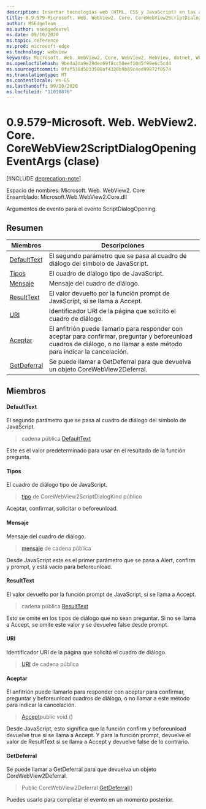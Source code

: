 ```yaml
---
description: Insertar tecnologías web (HTML, CSS y JavaScript) en las aplicaciones nativas con el control Microsoft Edge WebView2
title: 0.9.579-Microsoft. Web. WebView2. Core. CoreWebView2ScriptDialogOpeningEventArgs
author: MSEdgeTeam
ms.author: msedgedevrel
ms.date: 09/10/2020
ms.topic: reference
ms.prod: microsoft-edge
ms.technology: webview
keywords: Microsoft. Web. WebView2, Core, WebView2, WebView, dotnet, WPF, WinForms, App, Edge, CoreWebView2, CoreWebView2Controller, control de explorador, Edge HTML, Microsoft. Web. WebView2. Core. CoreWebView2ScriptDialogOpeningEventArgs
ms.openlocfilehash: 9be4a2da9e29dec69f8cc50eef10d5f99e6c5cd4
ms.sourcegitcommit: 0faf538d5033508af4320b9b89c4ed99872f0574
ms.translationtype: MT
ms.contentlocale: es-ES
ms.lasthandoff: 09/10/2020
ms.locfileid: "11010876"
---
```

# 0.9.579-Microsoft. Web. WebView2. Core. CoreWebView2ScriptDialogOpeningEventArgs (clase) 

[!INCLUDE [deprecation-note](../../includes/deprecation-note.md)]

Espacio de nombres: Microsoft. Web. WebView2. Core \
Ensamblado: Microsoft.Web.WebView2.Core.dll

Argumentos de evento para el evento ScriptDialogOpening.

## Resumen

 Miembros                        | Descripciones
--------------------------------|---------------------------------------------
[DefaultText](#defaulttext) | El segundo parámetro que se pasa al cuadro de diálogo del símbolo de JavaScript.
[Tipos](#kind) | El cuadro de diálogo tipo de JavaScript.
[Mensaje](#message) | Mensaje del cuadro de diálogo.
[ResultText](#resulttext) | El valor devuelto por la función prompt de JavaScript, si se llama a Accept.
[URI](#uri) | Identificador URI de la página que solicitó el cuadro de diálogo.
[Aceptar](#accept) | El anfitrión puede llamarlo para responder con aceptar para confirmar, preguntar y beforeunload cuadros de diálogo, o no llamar a este método para indicar la cancelación.
[GetDeferral](#getdeferral) | Se puede llamar a GetDeferral para que devuelva un objeto CoreWebView2Deferral.

## Miembros

#### DefaultText 

El segundo parámetro que se pasa al cuadro de diálogo del símbolo de JavaScript.

> cadena pública [DefaultText](#defaulttext)

Este es el valor predeterminado para usar en el resultado de la función pregunta.

#### Tipos 

El cuadro de diálogo tipo de JavaScript.

> [tipo](#kind) de CoreWebView2ScriptDialogKind público

Aceptar, confirmar, solicitar o beforeunload.

#### Mensaje 

Mensaje del cuadro de diálogo.

> [mensaje](#message) de cadena pública

Desde JavaScript este es el primer parámetro que se pasa a Alert, confirm y prompt, y está vacío para beforeunload.

#### ResultText 

El valor devuelto por la función prompt de JavaScript, si se llama a Accept.

> cadena pública [ResultText](#resulttext)

Esto se omite en los tipos de diálogo que no sean preguntar. Si no se llama a Accept, se omite este valor y se devuelve false desde prompt.

#### URI 

Identificador URI de la página que solicitó el cuadro de diálogo.

> [URI](#uri) de cadena pública

#### Aceptar 

El anfitrión puede llamarlo para responder con aceptar para confirmar, preguntar y beforeunload cuadros de diálogo, o no llamar a este método para indicar la cancelación.

> [Accept](#accept)public void ()

Desde JavaScript, esto significa que la función confirm y beforeunload devuelve true si se llama a Accept. Y para la función prompt, devuelve el valor de ResultText si se llama a Accept y devuelve false de lo contrario.

#### GetDeferral 

Se puede llamar a GetDeferral para que devuelva un objeto CoreWebView2Deferral.

> Public CoreWebView2Deferral [GetDeferral](#getdeferral)()

Puedes usarlo para completar el evento en un momento posterior.

